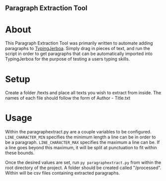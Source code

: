 ## Paragraph Extraction Tool

# About

This Paragraph Extraction Tool was primarily written to automate adding paragraphs to [TypingJerboa](https://github.com/DanielGroelle/TypingJerboa). Simply drag in pieces of text, and run the script in order to get paragraphs that can be automatically imported into TypingJerboa for the purpose of testing a users typing skills.

# Setup

Create a folder /texts and place all texts you wish to extract from inside. The names of each file should follow the form of Author - Title.txt

# Usage

Within the paragraphextract.py are a couple variables to be configured. ``LINE_CHARACTER_MIN`` specifies the minimum length a line can be in order to be a paragraph. ``LINE_CHARACTER_MAX`` specifies the maximum a line can be. If a line goes beyond this maximum, it will be split at punctuation to fit within these bounds.

Once the desired values are set, run ``py paragraphextract.py`` from within the root directory of the project. A folder should be created called "/processed". Within will be csv files containing extracted paragraphs.